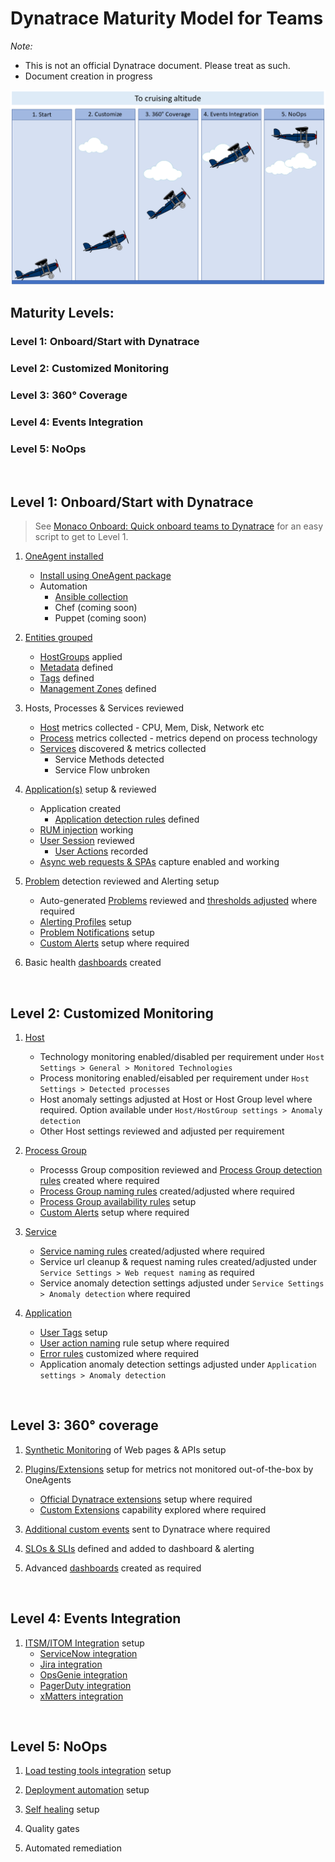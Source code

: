 # Dynatrace Maturity Model for Teams

*Note:* 
- This is not an official Dynatrace document. Please treat as such.
- Document creation in progress


![Maturity_Model_Image](./images/maturity_model_plane_2.png)

## Maturity Levels:

### Level 1: Onboard/Start with Dynatrace

### Level 2: Customized Monitoring

### Level 3: 360° Coverage

### Level 4: Events Integration

### Level 5: NoOps

<br>

## Level 1: Onboard/Start with Dynatrace


> See [Monaco Onboard: Quick onboard teams to Dynatrace](https://github.com/arunkrishnan-dt/Monaco-Onboard) for an easy script to get to Level 1.


1. [OneAgent installed](https://www.dynatrace.com/support/help/shortlink/oneagent-hub)
    - [Install using OneAgent package](https://www.dynatrace.com/support/help/shortlink/oneagent-hub#installation-and-operation)
    - Automation
        - [Ansible collection](https://www.dynatrace.com/support/help/shortlink/oneagent-ansible)
        - Chef (coming soon)
        - Puppet (coming soon)

2. [Entities grouped](https://www.dynatrace.com/support/help/shortlink/tags-and-metadata-hub)
    - [HostGroups](https://www.dynatrace.com/support/help/shortlink/host-groups) applied
    - [Metadata](https://www.dynatrace.com/support/help/shortlink/tagging-environment-variable) defined
    - [Tags](https://www.dynatrace.com/support/help/shortlink/tagging) defined
    - [Management Zones](https://www.dynatrace.com/support/help/shortlink/management-zones-hub) defined

3. Hosts, Processes & Services reviewed
    - [Host](https://www.dynatrace.com/support/help/shortlink/hosts-hub) metrics collected - CPU, Mem, Disk, Network etc
    - [Process](https://www.dynatrace.com/support/help/shortlink/processes-hubhttps://www.dynatrace.com/support/help/shortlink/processes-hub) metrics collected - metrics depend on process technology
    - [Services](https://www.dynatrace.com/support/help/shortlink/transactions-and-services-hub) discovered & metrics collected
        - Service Methods detected
        - Service Flow unbroken    

4. [Application(s)](https://www.dynatrace.com/support/help/shortlink/rum-application-concept) setup & reviewed
    - Application created
      - [Application detection rules](https://www.dynatrace.com/support/help/shortlink/application-detection-rules) defined
    - [RUM injection](https://www.dynatrace.com/support/help/shortlink/rum-injection) working
    - [User Session](https://www.dynatrace.com/support/help/shortlink/user-session) reviewed
        -  [User Actions](https://www.dynatrace.com/support/help/shortlink/user-actions) recorded
    - [Async web requests & SPAs](https://www.dynatrace.com/support/help/shortlink/capture-xhr-actions) capture enabled and working

5. [Problem](https://www.dynatrace.com/support/help/shortlink/problem-overview-page) detection reviewed and Alerting setup
    - Auto-generated [Problems](https://www.dynatrace.com/support/help/shortlink/problems-intro) reviewed and [thresholds adjusted](https://www.dynatrace.com/support/help/shortlink/problem-detection-sensitivity) where required
    - [Alerting Profiles](https://www.dynatrace.com/support/help/shortlink/alerting-profiles) setup
    - [Problem Notifications](https://www.dynatrace.com/support/help/shortlink/third-party-integrations-hub) setup
    - [Custom Alerts](https://www.dynatrace.com/support/help/shortlink/event-types-custom-alerts) setup where required

6. Basic health [dashboards](https://www.dynatrace.com/support/help/shortlink/dashboards-hub) created

<br>

## Level 2: Customized Monitoring

1. [Host](https://www.dynatrace.com/support/help/shortlink/hosts-hub)
   - Technology monitoring enabled/disabled per requirement under `Host Settings > General > Monitored Technologies`
   - Process monitoring enabled/eisabled per requirement under `Host Settings > Detected processes`
   - Host anomaly settings adjusted at Host or Host Group level where required. Option available under `Host/HostGroup settings > Anomaly detection`
   - Other Host settings reviewed and adjusted per requirement

2. [Process Group](https://www.dynatrace.com/support/help/shortlink/processes-hubhttps://www.dynatrace.com/support/help/shortlink/processes-hub)
   - Processs Group composition reviewed and [Process Group detection rules](https://www.dynatrace.com/support/help/shortlink/process-groups) created where required
   - [Process Group naming rules](https://www.dynatrace.com/support/help/shortlink/process-group-naming) created/adjusted where required
   - [Process Group availability rules](https://www.dynatrace.com/support/help/shortlink/process-group-alerting) setup
   - [Custom Alerts](https://www.dynatrace.com/support/help/shortlink/event-types-custom-alerts) setup where required

3. [Service](https://www.dynatrace.com/support/help/shortlink/transactions-and-services-hub)
   -  [Service naming rules](https://www.dynatrace.com/support/help/shortlink/custom-service-names) created/adjusted where required
   -  Service url cleanup & request naming rules created/adjusted  under `Service Settings > Web request naming` as required
   -  Service anomaly detection settings adjusted under `Service Settings > Anomaly detection` where required

4. [Application](https://www.dynatrace.com/support/help/shortlink/rum-application-concept)
   -  [User Tags](https://www.dynatrace.com/support/help/shortlink/user-tagging) setup
   -  [User action naming](https://www.dynatrace.com/support/help/shortlink/custom-names) rule setup where required
   -  [Error rules](https://www.dynatrace.com/support/help/shortlink/configure-application-errors) customized where required
   -  Application anomaly detection settings adjusted under `Application settings > Anomaly detection`

<br>

## Level 3: 360° coverage

1. [Synthetic Monitoring](https://www.dynatrace.com/support/help/shortlink/synthetic-hub) of Web pages & APIs setup

2. [Plugins/Extensions](https://www.dynatrace.com/support/help/shortlink/extensions-hub) setup for metrics not monitored out-of-the-box by OneAgents
   -  [Official Dynatrace extensions](https://www.dynatrace.com/support/help/shortlink/other-technologies-subsection#dynatrace-extension-required) setup where required
   -  [Custom Extensions](https://www.dynatrace.com/support/help/shortlink/extensions-hub) capability explored where required

3. [Additional custom events](https://www.dynatrace.com/support/help/shortlink/api-events) sent to Dynatrace where required

4. [SLOs & SLIs](https://www.dynatrace.com/support/help/shortlink/objectives-hub) defined and added to dashboard & alerting

5. Advanced [dashboards](https://www.dynatrace.com/support/help/shortlink/dashboards-hub) created as required

<br>

## Level 4: Events Integration

1. [ITSM/ITOM Integration](https://www.dynatrace.com/support/help/shortlink/third-party-integrations-hub) setup
    - [ServiceNow integration](https://www.dynatrace.com/support/help/shortlink/servicenow)
    - [Jira integration](https://www.dynatrace.com/support/help/shortlink/jira)
    - [OpsGenie integration](https://www.dynatrace.com/support/help/shortlink/opsgenie)
    - [PagerDuty integration](https://www.dynatrace.com/support/help/shortlink/pagerduty)
    - [xMatters integration](https://www.dynatrace.com/support/help/shortlink/id_xmatters-integration)

<br>

## Level 5: NoOps

1. [Load testing tools integration](https://www.dynatrace.com/support/help/shortlink/load-testing-process) setup

1. [Deployment automation](https://www.dynatrace.com/support/help/shortlink/third-party-integrations-hub#deployment-automation) setup
   
2. [Self healing](https://www.dynatrace.com/news/blog/unbreakable-devops-pipeline-shift-left-shift-right-self-healing/) setup

3. Quality gates

4. Automated remediation




